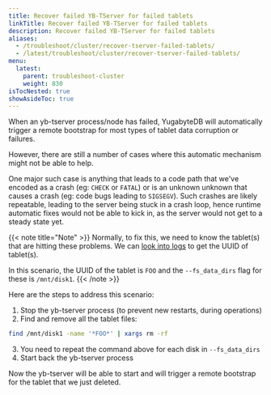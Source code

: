 ```yaml
---
title: Recover failed YB-TServer for failed tablets
linkTitle: Recover failed YB-TServer for failed tablets
description: Recover failed YB-TServer for failed tablets
aliases:
  - /troubleshoot/cluster/recover-tserver-failed-tablets/
  - /latest/troubleshoot/cluster/recover-tserver-failed-tablets/
menu:
  latest:
    parent: troubleshoot-cluster
    weight: 830
isTocNested: true
showAsideToc: true
---
```


When an yb-tserver process/node has failed, YugabyteDB will automatically trigger a remote bootstrap for
 most types of tablet data corruption or failures. 

However, there are still a number of cases where this automatic mechanism might not be able to help.

One major such case is anything that leads to a code path that we've encoded as a crash (eg: `CHECK` or `FATAL`) or is an unknown unknown 
that causes a crash (eg: code bugs leading to `SIGSEGV`). Such crashes are likely repeatable, leading to the server
 being stuck in a crash loop, hence runtime automatic fixes would not be able to kick in, as the server would not get
  to a steady state yet.

{{< note title="Note" >}}
Normally, to fix this, we need to know the tablet(s) that are hitting these problems. We can [look into logs](../../nodes/check-logs) to get the UUID of tablet(s). 

In this scenario, the UUID of the tablet is `FOO` and the `--fs_data_dirs` flag for these is `/mnt/disk1`.
{{< /note >}}

Here are the steps to address this scenario:

1. Stop the yb-tserver process (to prevent new restarts, during operations)
2. Find and remove all the tablet files: 
```bash
find /mnt/disk1 -name '*FOO*' | xargs rm -rf
```
3. You need to repeat the command above for each disk in `--fs_data_dirs`
3. Start back the yb-tserver process

Now the yb-tserver will be able to start and will trigger a remote bootstrap for the tablet that we just deleted.
